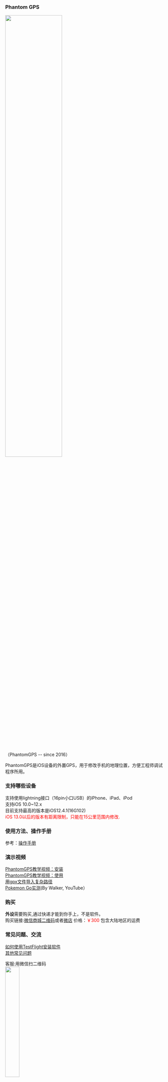 ### Phantom GPS

<img src="http://phantomgps.com/assets/both.jpg" width="60%" ><br>
（PhantomGPS -- since 2016）

PhantomGPS是iOS设备的外置GPS，用于修改手机的地理位置，方便工程师调试程序所用。
### 支持哪些设备
支持使用lightning接口（16pin小口USB）的iPhone、iPad、iPod<br>
支持iOS 10.0~12.x<br>
目前支持最高的版本是iOS12.4.1(16G102) <br>
<font  color="red">iOS 13.0以后的版本有距离限制，只能在15公里范围内修改.</font> <br>

### 使用方法、操作手册
参考：[操作手册](http://phantomgps.com/manual)  <br>

### 演示视频

[PhantomGPS教学视频：安装](http://player.youku.com/embed/XNDIyMjUyMzA4OA==)<br>
[PhantomGPS教学视频：使用](http://player.youku.com/embed/XNDIyMjg4NTgwMA==)<br>
[用gpx文件导入复杂路径](http://player.youku.com/embed/XNDIyMjg4NTA0NA==)<br>
[Pokemon Go实测](https://youtu.be/WFP0DbKKfWs)(By Walker, YouTube）<br>

### 购买
**外设**需要购买,通过快递才能到你手上，不是软件。<br>
购买链接:[微信商城二维码](http://phantomgps.com/assets/gh_e91036b77b64_430.jpg)或者[微店](https://weidian.com/?userid=1183354983) 价格：<font  color="red">￥300</font> 包含大陆地区的运费<br>


### 常见问题、交流
[如何使用TestFlight安装软件](https://jingyan.baidu.com/article/63f23628276e1d0209ab3d10.html)<br>
[其他常见问题](http://phantomgps.com/faq)

客服:用微信扫二维码<br>
<img src="http://phantomgps.com/assets/wcqr.jpg" width="30%" ><br>
